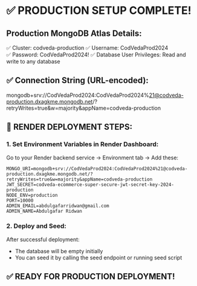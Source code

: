 # ✅ PRODUCTION SETUP COMPLETE!

## Production MongoDB Atlas Details:

✅ Cluster: codveda-production
✅ Username: CodVedaProd2024  
✅ Password: CodVedaProd2024!
✅ Database User Privileges: Read and write to any database

## ✅ Connection String (URL-encoded):

mongodb+srv://CodVedaProd2024:CodVedaProd2024%21@codveda-production.dxagkme.mongodb.net/?retryWrites=true&w=majority&appName=codveda-production

## 🚀 RENDER DEPLOYMENT STEPS:

### 1. Set Environment Variables in Render Dashboard:

Go to your Render backend service → Environment tab → Add these:

```
MONGO_URI=mongodb+srv://CodVedaProd2024:CodVedaProd2024%21@codveda-production.dxagkme.mongodb.net/?retryWrites=true&w=majority&appName=codveda-production
JWT_SECRET=codveda-ecommerce-super-secure-jwt-secret-key-2024-production
NODE_ENV=production
PORT=10000
ADMIN_EMAIL=abdulgafarridwan@gmail.com
ADMIN_NAME=Abdulgafar Ridwan
```

### 2. Deploy and Seed:

After successful deployment:

- The database will be empty initially
- You can seed it by calling the seed endpoint or running seed script

## ✅ READY FOR PRODUCTION DEPLOYMENT!
